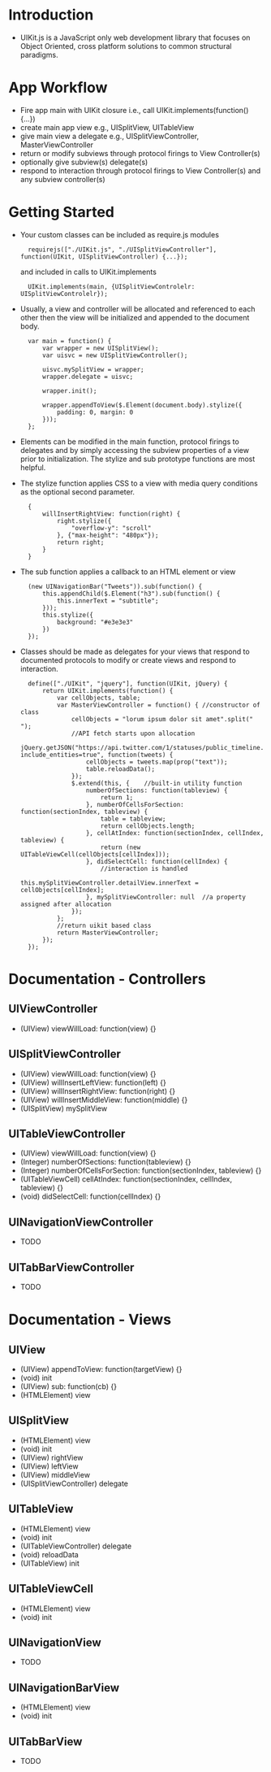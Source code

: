 Introduction
============
- UIKit.js is a JavaScript only web development library that focuses on Object Oriented, cross platform solutions to common structural paradigms.

App Workflow
============
- Fire app main with UIKit closure i.e., call UIKit.implements(function() {...})
- create main app view e.g., UISplitView, UITableView
- give main view a delegate e.g., UISplitViewController, MasterViewController
- return or modify subviews through protocol firings to View Controller(s)
- optionally give subview(s) delegate(s)
- respond to interaction through protocol firings to View Controller(s) and any subview controller(s)

Getting Started
===============
- Your custom classes can be included as require.js modules
	
		requirejs(["./UIKit.js", "./UISplitViewController"], function(UIKit, UISplitViewController) {...});

  and included in calls to UIKit.implements
  
		UIKit.implements(main, {UISplitViewControlelr: UISplitViewControlelr}); 

- Usually, a view and controller will be allocated and referenced to each other then the view will be initialized and appended to the document body.

		var main = function() {		
			var wrapper = new UISplitView();
			var uisvc = new UISplitViewController();	
			
			uisvc.mySplitView = wrapper;		
			wrapper.delegate = uisvc;
			
			wrapper.init();	
			
			wrapper.appendToView($.Element(document.body).stylize({
				padding: 0, margin: 0
			}));
		};
		

- Elements can be modified in the main function, protocol firings to delegates and by simply accessing the subview properties of a view prior to initialization. The stylize and sub prototype functions are most helpful.
- The stylize function applies CSS to a view with media query conditions as the optional second parameter.

		{
			willInsertRightView: function(right) {
				right.stylize({
					"overflow-y": "scroll"
				}, {"max-height": "480px"});
				return right;
			}
		}		

- The sub function applies a callback to an HTML element or view

		(new UINavigationBar("Tweets")).sub(function() {
			this.appendChild($.Element("h3").sub(function() {
				this.innerText = "subtitle";
			}));
			this.stylize({
				background: "#e3e3e3"
			})
		});

- Classes should be made as delegates for your views that respond to documented protocols to modify or create views and respond to interaction.

		define(["./UIKit", "jquery"], function(UIKit, jQuery) {
			return UIKit.implements(function() {
				var cellObjects, table;
				var MasterViewController = function() {	//constructor of class
					cellObjects = "lorum ipsum dolor sit amet".split(" ");
					//API fetch starts upon allocation
					jQuery.getJSON("https://api.twitter.com/1/statuses/public_timeline.json?include_entities=true", function(tweets) {
						cellObjects = tweets.map(prop("text"));
						table.reloadData();
					});
					$.extend(this, {	//built-in utility function			
						numberOfSections: function(tableview) {					
							return 1;
						}, numberOfCellsForSection: function(sectionIndex, tableview) {
							table = tableview;
							return cellObjects.length;
						}, cellAtIndex: function(sectionIndex, cellIndex, tableview) {	
							return (new UITableViewCell(cellObjects[cellIndex]));
						}, didSelectCell: function(cellIndex) {
							//interaction is handled
							this.mySplitViewController.detailView.innerText = cellObjects[cellIndex];
						}, mySplitViewController: null	//a property assigned after allocation
					});
				};
				//return uikit based class
				return MasterViewController;
			});		
		});
	
Documentation - Controllers
===========================
UIViewController
----------------
- (UIView) viewWillLoad: function(view) {}

UISplitViewController
---------------------
- (UIView) viewWillLoad: function(view) {}
- (UIView) willInsertLeftView: function(left) {}
- (UIView) willInsertRightView: function(right) {}
- (UIView) willInsertMiddleView: function(middle) {}
- (UISplitView) mySplitView

UITableViewController
---------------------
- (UIView) viewWillLoad: function(view) {}
- (Integer) numberOfSections: function(tableview) {}
- (Integer) numberOfCellsForSection: function(sectionIndex, tableview) {}
- (UITableViewCell) cellAtIndex: function(sectionIndex, cellIndex, tableview) {}
- (void) didSelectCell: function(cellIndex) {}

UINavigationViewController
--------------------------
- TODO

UITabBarViewController
----------------------
- TODO

Documentation - Views
=====================
UIView
------
- (UIView) appendToView: function(targetView) {}
- (void) init
- (UIView) sub: function(cb) {}
- (HTMLElement) view

UISplitView
-----------
- (HTMLElement) view
- (void) init
- (UIView) rightView
- (UIView) leftView 
- (UIView) middleView
- (UISplitViewController) delegate

UITableView
-----------
- (HTMLElement) view
- (void) init
- (UITableViewController) delegate
- (void) reloadData
- (UITableView) init

UITableViewCell
---------------
- (HTMLElement) view
- (void) init

UINavigationView
----------------
- TODO

UINavigationBarView
-------------------
- (HTMLElement) view
- (void) init

UITabBarView
------------
- TODO